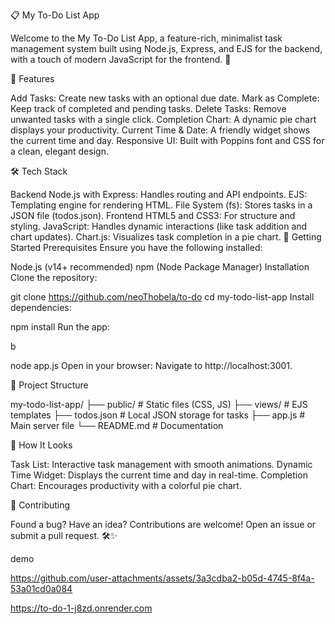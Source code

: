 ﻿
📋 My To-Do List App

Welcome to the My To-Do List App, a feature-rich, minimalist task management system built using Node.js, Express, and EJS for the backend, with a touch of modern JavaScript for the frontend. 🎉

🌟 Features

Add Tasks: Create new tasks with an optional due date.
Mark as Complete: Keep track of completed and pending tasks.
Delete Tasks: Remove unwanted tasks with a single click.
Completion Chart: A dynamic pie chart displays your productivity.
Current Time & Date: A friendly widget shows the current time and day.
Responsive UI: Built with Poppins font and CSS for a clean, elegant design.

🛠️ Tech Stack

Backend
Node.js with Express: Handles routing and API endpoints.
EJS: Templating engine for rendering HTML.
File System (fs): Stores tasks in a JSON file (todos.json).
Frontend
HTML5 and CSS3: For structure and styling.
JavaScript: Handles dynamic interactions (like task addition and chart updates).
Chart.js: Visualizes task completion in a pie chart.
🚀 Getting Started
Prerequisites
Ensure you have the following installed:

Node.js (v14+ recommended)
npm (Node Package Manager)
Installation
Clone the repository:

git clone https://github.com/neoThobela/to-do
cd my-todo-list-app
Install dependencies:



npm install
Run the app:

b

node app.js
Open in your browser: Navigate to http://localhost:3001.

📁 Project Structure


my-todo-list-app/
├── public/                # Static files (CSS, JS)
├── views/                 # EJS templates
├── todos.json             # Local JSON storage for tasks
├── app.js                 # Main server file
└── README.md              # Documentation

🎨 How It Looks

Task List: Interactive task management with smooth animations.
Dynamic Time Widget: Displays the current time and day in real-time.
Completion Chart: Encourages productivity with a colorful pie chart.


🤝 Contributing

Found a bug? Have an idea? Contributions are welcome! Open an issue or submit a pull request. 🛠️✨


demo

https://github.com/user-attachments/assets/3a3cdba2-b05d-4745-8f4a-53a01cd0a084

 
 
 
 https://to-do-1-j8zd.onrender.com

